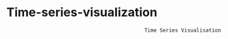 # Time-series-visualization

                                                 Time Series Visualisation
                                                 
                                                 
                                                
